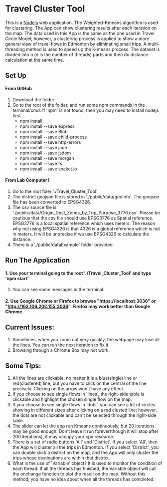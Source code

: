 # Travel Cluster Tool


This is a [Nodejs](https://docs.npmjs.com/getting-started/installing-node)
web application. The Weighted-Kmeans algorithm is used for clustering. The App can show clustering results after each iteration on the map. The data used in this App is the same as the one used in Travel Circle Model; however, a clustering process is applied to show a more general view of travel flows in Edmonton by eliminating small trips.
A multi-threading method is used to speed up the K-means process. The dataset is divided into n (n is the number of threads) parts and then do distance calculation at the same time.


## Set Up

#### From GitHub
1. Download the folder
2. Go to the root of the folder, and run some npm commands in the terminal/cmd. If 'npm' is not found, then you may need to install nodejs first...
    * npm install
    * npm install --save express
    * npm install --save Blob
    * npm install --save child-process
    * npm install --save http-errors
    * npm install --save jade
    * npm install --save jsdom
    * npm install --save morgan
    * npm install --save fs
    * npm install --save socket.io
   
#### From Lab Computer I
1. Go to the root foler './Travel_Cluster_Tool'
2. The district geojson file is stored in './public/data/geoInfo'. The geojson file has been converted to EPSG4326. 
3. The csv source file is './public/data/Origin_Dest_Zones_by_Trip_Purpose_3776.csv'. Please be cautious that the csv file should use EPSG3776 as Spatial reference. EPSG3776 is a local spatial reference which uses meters. The reason why not using EPSG4326 is that 4326 is a global reference which is not in meters. It will be unprecise if we use EPSG4326 to calculate the distance.
4. There is a './public/dataExample' folder provided.

## Run The Application
#### 1. Use your terminal going to the root './Travel_Cluster_Tool' and type 'npm start'
1. You can see some messages in the terminal.

#### 2. Use Google Chrome or Firefox to browse "https://localhost:3036" or "http://162.106.202.155:3036". Firefox may work better than Google Chrome. 

## Current Issues:
1. Sometimes, when you zoom out very quickly, the webpage may lose all the lines. You can run the next iteration to fix it.
2. Browsing through a Chrome Box may not work. 

## Some Tips:
1. All the lines are clickable, no matter it is a blue(single) line or red(clustered) line, but you have to click on the central of the line precisely. Clicking on the arrow won't have any effect.
2. If you choose to see single flows in 'lines', the right-side table is clickable and highlight the chosen single flow on the map.
3. If you choose to see single flows in 'dots', you can see a lot of circles showing in different sizes after clicking on a red clusted line; however, the dots are not clickable and can't be selected through the right-side table.
4. The slider can let the app run Kmeans continuously, but 20 iterations may be good enough. Don't leave it run forever(though it will stop after 200 iterations), it may occupy your cpu resource.
5. There is a set of radio buttons 'All' and 'District'. If you select 'All', then the App will cluster all the trips in Edmonton. If you select 'District', you can double click a district on the map, and the App will only cluster the trips whose destinations are within that district.
6. What is the use of 'Variable' object? It is used to monitor the condition of each thread. If all the threads has finished, the Variable object will call the onchange function to plot the result on the map. Without this method, you have no idea about when all the threads has completed. 
